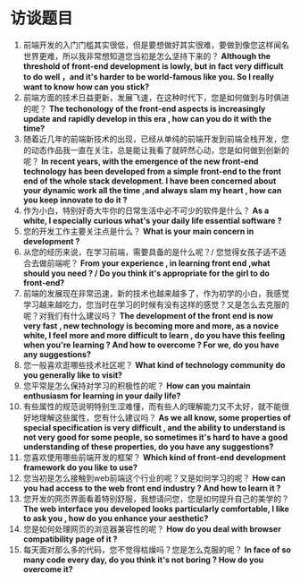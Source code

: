 # 访谈题目
1. 前端开发的入门门槛其实很低，但是要想做好其实很难，要做到像您这样闻名世界更难，所以我非常想知道您当初是怎么坚持下来的？
**Although the threshold of front-end development is lowly, but in fact very difficult to do well ，and it's harder to be world-famous like you. So I really want to know how can you stick?**
2. 前端方面的技术日益更新，发展飞速，在这种时代下，您是如何做到与时俱进的呢？
**The techonology of the front-end aspects is increasingly update and rapidly develop in this era , how can you do it with the time?**
3. 随着近几年的前端新技术的出现，已经从单纯的前端开发到前端全栈开发，您的动态作品我一直在关注，总是能让我看了就砰然心动，您是如何做到创新的呢？
**In recent years, with the emergence of the new front-end technology has been developed from a simple front-end to the front end of the whole stack development. I have been concerned about your dynamic work all the time ,and  always slam my heart , how can you keep innovate to do it ?**
4. 作为小白，特别好奇大牛你的日常生活中必不可少的软件是什么？
**As a white, I especially curious what's your daily life essential software ?**
5. 您的开发工作主要关注点是什么？
**What is your main concern in development ?**
6. 从您的经历来说，在学习前端，需要具备的是什么呢？/ 您觉得女孩子适不适合去做前端呢？
**From your experience , in learning front end ,what should you need ? / Do you think it's appropriate for the girl to do front-end?**
7. 前端的发展现在非常迅速，新的技术也越来越多了，作为初学的小白，我感觉学习越来越吃力，您当时在学习的时候有没有这样的感觉？又是怎么去克服的呢？对我们有什么建议吗？
**The development of the front end is now very fast , new technology is becoming more and more, as a novice white, I feel more and more difficult to learn , do you have this feeling when you're learning ? And how to overcome ? For we, do you have any suggestions?**
8. 您一般喜欢逛哪些技术社区呢？
**What kind of technology community do you generally like to visit?**
9. 您平常是怎么保持对学习的积极性的呢？
**How can you maintain enthusiasm for learning in your daily life?**
10. 有些属性的规范说明特别生涩难懂，而有些人的理解能力又不太好，就不能很好地理解这些属性，您有什么建议吗？
**As we all know, some properties of special specification is very difficult , and the ability to understand is not very good for some people, so sometimes it's hard to have a good understanding of these properties, do you have any suggestions?**
11. 您喜欢使用哪些前端开发的框架？
**Which kind of front-end development framework do you like to use?**
12. 您当初是怎么接触到web前端这个行业的呢？又是如何学习的呢？
**How can you had access to the web front end industry ? And how to learn it ?**
13. 您开发的网页界面看着特别舒服，我想请问您，您是如何提升自己的美学的？
**The web interface you developed looks particularly comfortable, I like to ask you , how do you enhance your aesthetic?**
14. 您是如何处理网页的浏览器兼容性的呢？
**How do you deal with browser compatibility page of it ?**
15. 每天面对那么多的代码，您不觉得枯燥吗？您是怎么克服的呢？
**In face of so many code every day, do you think it's not boring ? How do you overcome it?**
